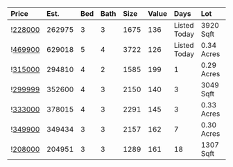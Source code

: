 | Price                                                                                   | Est.   | Bed | Bath | Size | Value | Days         | Lot        | Year | HOA |
| :-------------------------------------------------------------------------------------- | :----- | :-- | :--- | :--- | :---- | :----------- | :--------- | :--- | :-- |
| \![228000](https://www.movoto.com/home/107-clancy-cir-cary-nc-27511-413_2241220)        | 262975 | 3   | 3    | 1675 | 136   | Listed Today | 3920 Sqft  | 1984 | 325 |
| \![469900](https://www.movoto.com/home/205-king-george-loop-cary-nc-27511-413_2337383)  | 629018 | 5   | 4    | 3722 | 126   | Listed Today | 0.34 Acres | 1986 | 14  |
| \![315000](https://www.movoto.com/home/1607-dunblane-ct-cary-nc-27511-413_2337121)      | 294810 | 4   | 2    | 1585 | 199   | 1            | 0.29 Acres | 1976 | 0   |
| \![299999](https://www.movoto.com/home/235-harbor-creek-dr-cary-nc-27511-413_2336595)   | 352600 | 4   | 3    | 2150 | 140   | 3            | 3049 Sqft  | 2000 | 239 |
| \![333000](https://www.movoto.com/home/1534-dirkson-ct-cary-nc-27511-413_2336513)       | 378015 | 4   | 3    | 2291 | 145   | 3            | 0.33 Acres | 1978 | 0   |
| \![349900](https://www.movoto.com/home/113-flora-mcdonald-ln-cary-nc-27511-413_2335997) | 349434 | 3   | 3    | 2157 | 162   | 7            | 0.30 Acres | 1978 | 28  |
| \![208000](https://www.movoto.com/home/112-charter-ct-cary-nc-27511-413_2333526)        | 204951 | 3   | 3    | 1289 | 161   | 18           | 1307 Sqft  | 1994 | 221 |